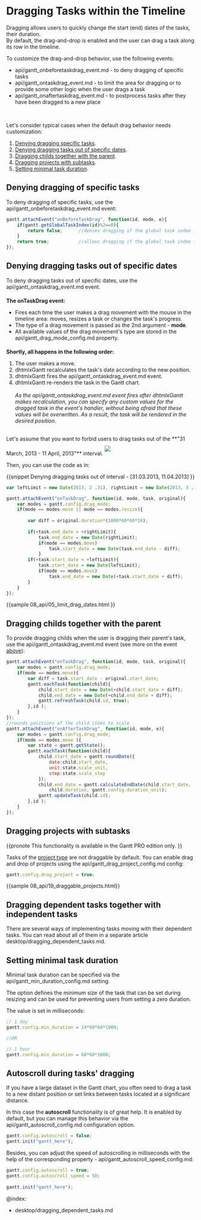 Dragging Tasks within the Timeline
=============================================

Dragging allows users to quickly change the start (end) dates of the tasks, their duration. <br>
By default, the drag-and-drop is enabled and the user can drag a task along its row in the timeline.

To customize the drag-and-drop behavior, use the following events:

- api/gantt_onbeforetaskdrag_event.md - to deny dragging of specific tasks
- api/gantt_ontaskdrag_event.md - to limit the area for dragging or to provide some other logic when the user drags a task 
- api/gantt_onaftertaskdrag_event.md - to postprocess tasks after they have been dragged to a new place

<br>

Let's consider typical cases when the default drag behavior needs customization:


1. [Denying dragging specific tasks](desktop/dnd.md#denyingdraggingofspecifictasks).
2. [Denying dragging tasks out of specific dates](desktop/dnd.md#denyingdraggingtasksoutofspecificdates).
3. [Dragging childs together with the parent](desktop/dnd.md#draggingchildstogetherwiththeparent).
3. [Dragging projects with subtasks](desktop/dnd.md#draggingprojectswithsubtasks).
4. [Setting minimal task duration](desktop/dnd.md#settingminimaltaskduration).


Denying dragging of specific tasks
---------------------------------------

To deny dragging of specific tasks, use the api/gantt_onbeforetaskdrag_event.md event:

~~~js
gantt.attachEvent("onBeforeTaskDrag", function(id, mode, e){
	if(gantt.getGlobalTaskIndex(id)%2==0){
		return false;      //denies dragging if the global task index is odd
	}
	return true;           //allows dragging if the global task index is even
});
~~~


Denying dragging tasks out of specific dates
---------------------------------------
To deny dragging tasks out of specific dates, use the api/gantt_ontaskdrag_event.md event. 

<p style="margin-top: 20px; font-weight: bold;"> The onTaskDrag event: </p>

<ul style="margin-top:5px;">
	<li>Fires each time the user makes a drag movement with the mouse in the timeline area: moves, resizes a task or changes the task's progress.</li>
	<li>The type of a drag movement is passed as the 2nd argument - <b>mode</b>.</li> 
	<li>All available values of the drag movement's type are stored in the api/gantt_drag_mode_config.md property.</li>
</ul>

<p style="margin-top: 20px; font-weight: bold;">Shortly, all happens in the following order:</p>

<ol style="margin-top:5px;">
	<li>The user makes a move.</li>
    <li>dhtmlxGantt recalculates the task's  date according to the new position.</li>
    <li>dhtmlxGantt fires the api/gantt_ontaskdrag_event.md event.</li>
    <li>dhtmlxGantt re-renders the task in the Gantt chart. <br>  <br> <i>As the api/gantt_ontaskdrag_event.md event fires after dhtmlxGantt makes recalculation, 
    you can specify any custom values for the dragged task in the event's handler, without being afraid that these values will be overwritten. As a result, the task will be rendered in the desired position.</i>
</li>
</ol>


<br>
Let's assume that you want to forbid users to drag tasks out of  the **"31 March, 2013 - 11 April, 2013"** interval. 

<img style="margin-top:10px; margin-bottom:10px;" src="desktop/custom_dnd.png"/>

Then, you can use the code as in:

{{snippet
	Denying dragging tasks out of interval - [31.03.2013, 11.04.2013]
}}
~~~js
var leftLimit = new Date(2013, 2 ,31), rightLimit = new Date(2013, 3 ,12);

gantt.attachEvent("onTaskDrag", function(id, mode, task, original){
	var modes = gantt.config.drag_mode;
	if(mode == modes.move || mode == modes.resize){
    
    	var diff = original.duration*(1000*60*60*24);
       
		if(+task.end_date > +rightLimit){
			task.end_date = new Date(rightLimit);
			if(mode == modes.move)
				task.start_date = new Date(task.end_date - diff);
			}
		if(+task.start_date < +leftLimit){
			task.start_date = new Date(leftLimit);
			if(mode == modes.move)
				task.end_date = new Date(+task.start_date + diff);
		}
	}
});
~~~

{{sample
	08_api/05_limit_drag_dates.html
}}


Dragging childs together with the parent
-----------------------------------------------------

To provide  dragging childs when the user is dragging their parent's task,  use the api/gantt_ontaskdrag_event.md event (see more on the event 
[above](desktop/dnd.md#denyingdraggingtasksoutofspecificdates)):

~~~js
gantt.attachEvent("onTaskDrag", function(id, mode, task, original){
	var modes = gantt.config.drag_mode;
    if(mode == modes.move){
    	var diff = task.start_date - original.start_date;
		gantt.eachTask(function(child){
			child.start_date = new Date(+child.start_date + diff);
			child.end_date = new Date(+child.end_date + diff);
			gantt.refreshTask(child.id, true);
		},id );
	}
});
//rounds positions of the child items to scale
gantt.attachEvent("onAfterTaskDrag", function(id, mode, e){
	var modes = gantt.config.drag_mode;
    if(mode == modes.move ){
    	var state = gantt.getState();
        gantt.eachTask(function(child){          
        	child.start_date = gantt.roundDate({
            	date:child.start_date, 
            	unit:state.scale_unit, 
            	step:state.scale_step
          	});			
          	child.end_date = gantt.calculateEndDate(child.start_date, 
            	child.duration, gantt.config.duration_unit);
          	gantt.updateTask(child.id);
        },id );
    }
});
~~~

Dragging projects with subtasks
-------------------------------------------

{{pronote
This functionality is available in the Gantt PRO edition only. 
}}

Tasks of the [project type](api/gantt_types_config.md) are not draggable by default.
You can enable drag and drop of projects using the api/gantt_drag_project_config.md config:

~~~js
gantt.config.drag_project = true;
~~~

{{sample 08_api/19_draggable_projects.html}}

Dragging dependent tasks together with independent tasks
-------------------------------------------

There are several ways of implementing tasks moving with their dependent tasks.
You can read about all of them in a separate article desktop/dragging_dependent_tasks.md.


Setting minimal task duration
-------------------------------------------

Minimal task duration can be specified via the api/gantt_min_duration_config.md setting.

The option defines the minimum size of the task that can be set during resizing and can be used for preventing users from setting a zero duration.

The value is set in milliseconds:
~~~js
// 1 day
gantt.config.min_duration = 24*60*60*1000;

//OR

// 1 hour
gantt.config.min_duration = 60*60*1000;
~~~

Autoscroll during tasks' dragging
---------------------------------

If you have a large dataset in the Gantt chart, you often need to drag a task to a new distant position or set links between tasks located at a significant distance.

In this case the **autoscroll** functionality is of great help. It is enabled by default, but you can manage this behavior via 
the api/gantt_autoscroll_config.md configuration option.

~~~js
gantt.config.autoscroll = false;
gantt.init("gantt_here");
~~~

Besides, you can adjust the speed of autoscrolling in milliseconds with the help of the corresponding property - api/gantt_autoscroll_speed_config.md:

~~~js
gantt.config.autoscroll = true;
gantt.config.autoscroll_speed = 50;
 
gantt.init("gantt_here");
~~~


@index:
- desktop/dragging_dependent_tasks.md